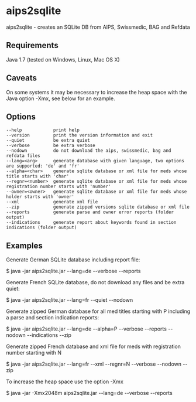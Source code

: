 aips2sqlite
===========

aips2sqlite - creates an SQLite DB from AIPS, Swissmedic, BAG and Refdata

## Requirements

Java 1.7 (tested on Windows, Linux, Mac OS X)

## Caveats

On some systems it may be necessary to increase the heap space with the Java option -Xmx, see below for an example.

## Options

```
--help            print help
--version         print the version information and exit
--quiet           be extra quiet
--verbose         be extra verbose
--nodown          do not download the aips, swissmedic, bag and refdata files
--lang=<arg>      generate database with given language, two options are supported: 'de' and 'fr'
--alpha=<char>    generate sqlite database or xml file for meds whose title starts with 'char'
--regnr=<number>  generate sqlite database or xml file for meds whose registration number starts with 'number'
--owner=<owner>   generate sqlite database or xml file for meds whose holder starts with 'owner'
--xml             generate xml file 
--zip             generate zipped versions sqlite database or xml file 
--reports         generate parse and owner error reports (folder output)
--indications     generate report about keywords found in section indications (folder output)
```

## Examples

Generate German SQLite database including report file:

$ java -jar aips2sqlite.jar --lang=de --verbose --reports

Generate French SQLite database, do not download any files and be extra quiet:

$ java -jar aips2sqlite.jar --lang=fr --quiet --nodown

Generate zipped German database for all med titles starting with P including a parse and section indication reports:

$ java -jar aips2sqlite.jar --lang=de --alpha=P --verbose --reports --nodown --indications --zip

Generate zipped French database and xml file for meds with registration number starting with N

$ java -jar aips2sqlite.jar --lang=fr --xml --regnr=N --verbose --nodown --zip

To increase the heap space use the option -Xmx

$ java -jar -Xmx2048m aips2sqlite.jar --lang=de --verbose --reports
